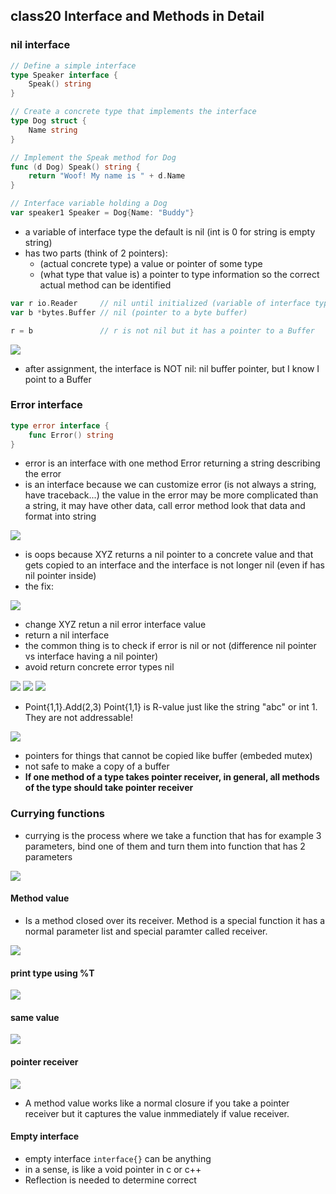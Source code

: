 ## class20 Interface and Methods in Detail

### nil interface

```go
// Define a simple interface
type Speaker interface {
    Speak() string
}

// Create a concrete type that implements the interface
type Dog struct {
    Name string
}

// Implement the Speak method for Dog
func (d Dog) Speak() string {
    return "Woof! My name is " + d.Name
}

// Interface variable holding a Dog
var speaker1 Speaker = Dog{Name: "Buddy"}
```

- a variable of interface type the default is nil (int is 0 for string is empty string)
- has two parts (think of 2 pointers):
    - (actual concrete type) a value or pointer of some type 
    - (what type that value is) a pointer to type information so the correct actual method can be identified

```go
var r io.Reader     // nil until initialized (variable of interface type)
var b *bytes.Buffer // nil (pointer to a byte buffer)

r = b               // r is not nil but it has a pointer to a Buffer
```

![](./img/nil-interface.png)
- after assignment, the interface is NOT nil: nil buffer pointer, but I know I point to a Buffer

### Error interface

```go
type error interface {
    func Error() string
}
```

- error is an interface with one method Error returning a string describing the error
- is an interface because we can customize error (is not always a string, have traceback...) the value in the error may be more complicated than a string, it may have other data, call error method look that data and format into string


![](./img/nil-error-problem.png)

- is oops because XYZ returns a nil pointer to a concrete value and that gets copied to an interface
and the interface is not longer nil (even if has nil pointer inside)
- the fix:

![](./img/nil-error-solution.png)
- change XYZ retun a nil error interface value
- return a nil interface
- the common thing is to check if error is nil or not (difference nil pointer vs interface having a nil pointer)
- avoid return concrete error types nil

![](./img/pointer-value-receiver1.png)
![](./img/pointer-value-receiver2.png)
![](./img/pointer-value-receiver3.png)

- Point{1,1}.Add(2,3) Point{1,1} is R-value just like the string "abc" or int 1. They are not addressable!

![](./img/pointer-receiver.png)
- pointers for things that cannot be copied like buffer (embeded mutex)
- not safe to make a copy of a buffer
- **If one method of a type takes pointer receiver, in general, all methods of the type should take pointer receiver**

### Currying functions
- currying is the process where we take a function that has for example 3 parameters, bind one of them and turn them into function that has 2 parameters


![](./img/currying.png)

#### Method value
- Is a method closed over its receiver. Method is a special function it has a normal parameter list and special paramter called receiver.

![](./img/method-values.png)

#### print type using %T

![](./img/example1.png)

#### same value
![](./img/example2.png)

#### pointer receiver
![](./img/example3.png)

- A method value works like a normal closure if you take a pointer receiver but it captures the value inmmediately if value receiver.

#### Empty interface
- empty interface `interface{}` can be anything
- in a sense, is like a void pointer in c or c++
- Reflection is needed to determine correct